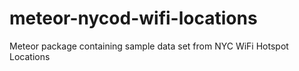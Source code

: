 # meteor-nycod-wifi-locations
Meteor package containing sample data set from NYC WiFi Hotspot Locations
